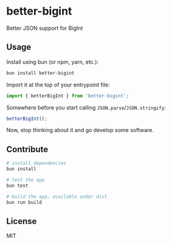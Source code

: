 # better-bigint

Better JSON support for BigInt

## Usage

Install using bun (or npm, yarn, etc.):

```sh
bun install better-bigint
```

Import it at the top of your entrypoint file:

```ts
import { betterBigInt } from 'better-bigint';
```

Somewhere before you start calling `JSON.parse`/`JSON.stringify`:

```ts
betterBigInt();
```

Now, stop thinking about it and go develop some software.

## Contribute

```bash
# install dependencies
bun install

# test the app
bun test

# build the app, available under dist
bun run build
```

## License

MIT
